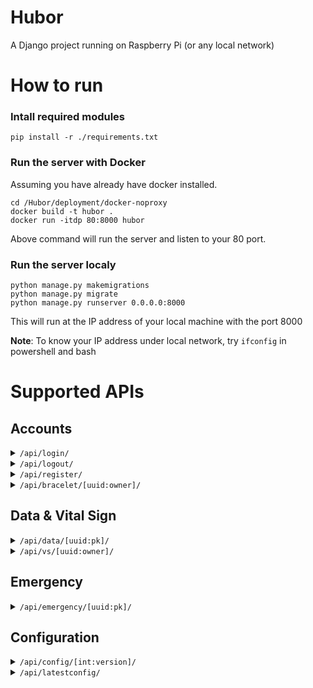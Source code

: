 # Hubor
A Django project running on Raspberry Pi (or any local network)

# How to run
### Intall required modules
```
pip install -r ./requirements.txt
```

### Run the server with Docker
Assuming you have already have docker installed.
```
cd /Hubor/deployment/docker-noproxy
docker build -t hubor .
docker run -itdp 80:8000 hubor
```
Above command will run the server and listen to your 80 port.


### Run the server localy
```
python manage.py makemigrations
python manage.py migrate
python manage.py runserver 0.0.0.0:8000
```
This will run at the IP address of your local machine with the port 8000

**Note**: To know your IP address under local network, try `ifconfig` in powershell and bash
# Supported APIs
## Accounts
[comment]: # ("/api/login/")
<details><summary><code>/api/login/</code>
</summary>
<p>

- Login a user
- `POST`
    - Request
        ```json
        {
            "username": String,
            "password": String
        }
        ```
    - Response
        ```json
        {
            "query": "login",
            "id": uuid
        }
        ```
</p>
</details>

[comment]: # ("/api/logout/")
<details><summary><code>/api/logout/</code>
</summary>
<p>

- logout request user. User info should be stored in client"s cookie.
- POST
    - Request
        ```json
        {} - empty payload
        ```
    - Response
        ```json
        {
            "query": "logout"
        }
        ```
</p>
</details>


[comment]: # ("/api/register/")
<details><summary><code>/api/register/</code>
</summary>
<p>

- Register a user
- `POST`
    - Request
        ```json
        {
            "username": String,
            "email": String,
            "height": float,
            "weight": float,
            "user_type": int (0=patient, 1=doctor, 2=admin),
            "phone": String,
            "date_of_birth": String,
            "gender": int (0=male, 1=female),
            "notes": Stirng,
            "password":String
        }
        ```
    - Response
        ```json
        {
            "query": "register",
            "data": {
                "id": UUID,
                "email": String,
                "weight": float,
                "height": float,
                "user_type": int,
                "phone": String,
                "date_of_birth": Stirng,
                "gender": int,
                "notes": Sting
            }
        }
        ```
</p>
</details>


[comment]: # ("/api/bracelet/<uuid:owner>/")
<details><summary><code>/api/bracelet/[uuid:owner]/</code>
</summary>
<p>

- `POST`
    - Add a bracelet for the `owner` in the request URL
    - Request
        ```json
        {
            "mac_addr": String
        }
        ```
    - Response
        ```json
        {
            "query": "bracelet",
            "bracelet": UUID
        }
        ```
- `GET`
    - Get all bracelets owned by the `owner` in the request URL
    - Response
        ```json
        {
            "query": "bracelet"
            "bracelets": [
                {
                    "id": UUID,
                    "owner": UUID,
                    "mac_addr": String
                },
                {
                    "id": UUID,
                    "owner": UUID,
                    "mac_addr": String
                },
                ...
            ]
        }
            
        ```
</p>
</details>


## Data & Vital Sign
[comment]: # ("/api/data/<uuid:pk>/")
<details><summary><code>/api/data/[uuid:pk]/</code>
</summary>
<p>

- `POST`
    - Add an entry of raw data for the `owner` in the request URL
    - Request
        ```json
        {
            "bracelet": UUID,
            "tem": float,
            "acx": float,
            "acz": float,
            "bat": float,
            "red": float,
            "ir": float,
            ["time": String]
        }
        ```
    - Response
        ```json
        {}
        ```
- `GET`
    - Get all raw data owned by the `owner` in the request URL
    - Response
        ```json
        {
            "query": "bracelet"
            "data": [
                {
                    "id": int,
                    "owner": UUID,
                    "bracelet": UUID,
                    "tem": float,
                    "acx": float,
                    "acz": float,
                    "bat": float,
                    "red": float,
                    "ir": float,
                    "time": String
                },
                {
                    "id": int,
                    "owner": UUID,
                    "bracelet": UUID,
                    "tem": float,
                    "acx": float,
                    "acz": float,
                    "bat": float,
                    "red": float,
                    "ir": float,
                    "time": String
                },
                ...
            ]
        }
            
        ```
</p>
</details>


[comment]: # ("/api/vs/<uuid:owner>/")
<details><summary><code>/api/vs/[uuid:owner]/</code>
</summary>
<p>

- `POST`
    - Add an entry of vital sign for the `owner` in the request URL
    - Request
        ```json
        {
            "bracelet": UUID,
            "temp": float,
            "spo2": float,
            "hr": float,
            "rr": float,
            ["time": String]
        }
        ```
    - Response
        ```json
        {}
        ```
- `GET`
    - Get all vital signs owned by the `owner` in the request URL
    - Response
        ```json
        {
            "query": "bracelet"
            "data": [
                {
                    "id": int,
                    "owner": UUID,
                    "bracelet": UUID,
                    "bracelet": UUID,
                    "temp": float,
                    "spo2": float,
                    "hr": float,
                    "rr": float,
                    "time": String
                },
                {
                    "id": int,
                    "owner": UUID,
                    "bracelet": UUID,
                    "bracelet": UUID,
                    "temp": float,
                    "spo2": float,
                    "hr": float,
                    "rr": float,
                    "time": String
                },
                ...
            ]
        }
            
        ```
</p>
</details>


## Emergency
[comment]: # ("/api/emergency/<uuid:pk>/")
<details><summary><code>/api/emergency/[uuid:pk]/</code>
</summary>
<p>

- `POST`
    - Initiate an emergency event
    - Request
        ```json
        {
            "longitude": float,
            "latitude": float,
            "configuration": int,
            ["time": String]
        }
        ```
    - Response
        ```json
        {}
        ```
- `GET`
    - Get a list of emergency events sent by given user
    - Response
        ```json
        {
            "data": [
                {
                    "id" = UUID,
                    "patient" = UUID,
                    "time" = String,
                    "solved" = int,
                    "longitude" = float,
                    "latitude" = float,
                    "configuration": int
                },
                {
                    "id" = UUID,
                    "patient" = UUID,
                    "time" = String,
                    "solved" = int,
                    "longitude" = float,
                    "latitude" = float,
                    "configuration": int
                },
                ...
            ]
        }
        ```
</p>
</details>


## Configuration
[comment]: # ("/api/config/<int:version>/")
<details><summary><code>/api/config/[int:version]/</code>
</summary>
<p>

- `GET`
    - Get the corresponding version of configuration
    - Response
        ```json
        {
            "config": [
                {
                    "id": int,
                    "name": String,
                    "version": int,
                    "compare": int,
                    "range_min": float,
                    "range_max": float,
                    "duration": int
                },
                {
                    "id": int,
                    "name": String,
                    "version": int,
                    "compare": int,
                    "range_min": float,
                    "range_max": float,
                    "duration": int
                },
                ...
            ]
        }
        ```
</p>
</details>

[comment]: # ("/api/latestconfig/")
<details><summary><code>/api/latestconfig/</code>
</summary>
<p>

- `GET`
    - Get the latest version of configuration
    - Response
        ```json
        {
            "config": [
                {
                    "id": int,
                    "name": String,
                    "version": int,
                    "compare": int,
                    "range_min": float,
                    "range_max": float,
                    "duration": int
                },
                {
                    "id": int,
                    "name": String,
                    "version": int,
                    "compare": int,
                    "range_min": float,
                    "range_max": float,
                    "duration": int
                },
                ...
            ]
        }
        ```
</p>
</details>